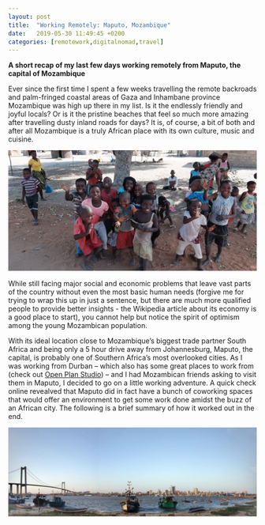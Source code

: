 ```yaml
---
layout: post
title:  "Working Remotely: Maputo, Mozambique"
date:   2019-05-30 11:49:45 +0200
categories: [remotework,digitalnomad,travel]
---
```


**A short recap of my last few days working remotely from Maputo, the capital of Mozambique**

Ever since the first time I spent a few weeks travelling the remote backroads and palm-fringed coastal areas of Gaza and Inhambane province Mozambique was high up there in my list. Is it the endlessly friendly and joyful locals? Or is it the pristine beaches that feel so much more amazing after travelling dusty inland roads for days? It is, of course, a bit of both and after all Mozambique is a truly African place with its own culture, music and cuisine.  

![Smiling Mozambicans](/assets/images/mozambique_locals.jpg)

While still facing major social and economic problems that leave vast parts of the country without even the most basic human needs (forgive me for trying to wrap this up in just a sentence, but there are much more qualified people to provide better insights - the Wikipedia article about its economy is a good place to start), you cannot help but notice the spirit of optimism among the young Mozambican population.

With its ideal location close to Mozambique’s biggest trade partner South Africa and being only a 5 hour drive away from Johannesburg, Maputo, the capital, is probably one of Southern Africa’s most overlooked cities. As I was working from Durban – which also has some great places to work from (check out [Open Plan Studio](http://openplanstudio.co.za/office-space/)) – and I had Mozambican friends asking to visit them in Maputo, I decided to go on a little working adventure. A quick check online revealved that Maputo did in fact have a bunch of coworking spaces that would offer an environment to get some work done amidst the buzz of an African city. The following is a brief summary of how it worked out in the end.

![Maputo Skyline from Catembe](/assets/images/maputo_skyline_catembe.jpg)

